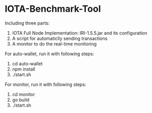 # IOTA-Benchmark-Tool
Including three parts:
1. IOTA Full Node Implementation: IRI-1.5.5.jar and its configuration
2. A script for automaticlly sending transactions
3. A monitor to do the real-time monitoring

For auto-wallet, run it with following steps:
1. cd auto-wallet
2. npm install
3. ./start.sh

For monitor, run it with following steps:
1. cd monitor
2. go build
3. ./start.sh